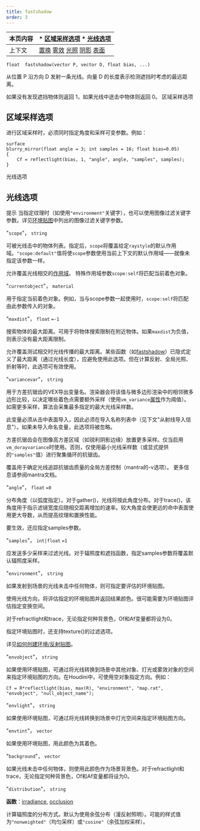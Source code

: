 ```yaml
---
title: fastshadow
order: 3
---
```

| 本页内容 | * [区域采样选项](#area-sampling-options) * [光线选项](#ray-options) |
| --- | --- |
| 上下文 | [置换](../contexts/displace.html) [雾效](../contexts/fog.html) [光照](../contexts/light.html) [阴影](../contexts/shadow.html) [表面](../contexts/surface.html) |

`float  fastshadow(vector P, vector D, float bias, ...)`

从位置 P 沿方向 D 发射一条光线。向量 D 的长度表示检测遮挡时考虑的最远距离。

如果没有发现遮挡物体则返回 1，如果光线中途击中物体则返回 0。
区域采样选项

## 区域采样选项

进行区域采样时，必须同时指定角度和采样可变参数。例如：

```vex
surface
blurry_mirror(float angle = 3; int samples = 16; float bias=0.05)
{
    Cf = reflectlight(bias, 1, "angle", angle, "samples", samples);
}

```

光线选项

## 光线选项

提示
当指定纹理时（如使用`"environment"`关键字），也可以使用图像过滤关键字参数。详见[环境贴图](../texturing/environment "返回环境纹理的颜色")中列出的图像过滤关键字参数。

"`scope`"，
`string`

可被光线击中的物体列表。指定后，`scope`将覆盖给定`raystyle`的默认作用域。`"scope:default"`值将使`scope`参数使用当前上下文的默认作用域——就像未指定该参数一样。

允许覆盖光线相交的[作用域](../contexts/shading_contexts.html#scope)。
特殊作用域参数`scope:self`将匹配当前着色对象。

"`currentobject`"，
`material`

用于指定当前着色对象。例如，当与scope参数一起使用时，`scope:self`将匹配由此参数传入的对象。

"`maxdist`"，
`float`
`=-1`

搜索物体的最大距离。可用于将物体搜索限制在附近物体。如果`maxdist`为负值，则表示没有最大距离限制。

允许覆盖测试相交时光线传播的最大距离。某些函数（如[fastshadow](./fastshadow "从位置P沿方向D发射光线")）已隐式定义了最大距离（通过光线长度），应避免使用此选项。但在计算反射、全局光照、折射等时，此选项可有效使用。

"`variancevar`"，
`string`

用于方差抗锯齿的VEX导出变量名。渲染器会将该值与微多边形渲染中的相邻微多边形比较，以决定哪些着色点需要额外采样（使用`vm_variance`[属性](../../props/index.html "属性允许您设置灵活强大的渲染、着色、光照和相机参数层次结构")作为阈值）。如需更多采样，算法会采集最多指定的最大光线采样数。

此变量必须从击中表面导入，因此必须在导入名称列表中（见下文"从射线导入信息"）。如果未导入命名变量，此选项将被忽略。

方差抗锯齿会在图像高方差区域（如锐利阴影边缘）放置更多采样。仅当启用`vm_dorayvariance`时使用。否则，仅使用最小光线采样数（或显式提供的`"samples"`值）进行聚集循环的抗锯齿。

覆盖用于确定光线追踪抗锯齿质量的全局方差控制（mantra的-v选项）。
更多信息请参阅mantra文档。

"`angle`"，
`float`
`=0`

分布角度（以弧度指定）。对于gather()，光线将按此角度分布。对于trace()，该角度用于指示滤镜宽度应随相交距离增加的速率。较大角度会使更远的命中表面使用更大导数，从而提高纹理和置换性能。

要生效，还应指定samples参数。

"`samples`"，
`int|float`
`=1`

应发送多少采样来过滤光线。对于辐照度和遮挡函数，指定samples参数将覆盖默认辐照度采样。

"`environment`"，
`string`

如果发射到场景的光线未击中任何物体，则可指定要评估的环境贴图。

使用光线方向，将评估指定的环境贴图并返回结果颜色。很可能需要为环境贴图评估指定变换空间。

对于refractlight和trace，无论指定何种背景色，Of和Af变量都将设为0。

指定环境贴图时，还支持texture()的过滤选项。

详见[如何创建环境/反射贴图](../../render/envmaps.html)。

"`envobject`"，
`string`

如果使用环境贴图，可通过将光线转换到场景中其他对象、灯光或雾效对象的空间来指定环境贴图的方向。在Houdini中，可使用空对象指定方向。例如：

```vex
Cf = R*reflectlight(bias, max(R), "environment", "map.rat", "envobject", "null_object_name");

```

"`envlight`"，
`string`

如果使用环境贴图，可通过将光线转换到场景中灯光空间来指定环境贴图方向。

"`envtint`"，
`vector`

如果使用环境贴图，用此颜色为其着色。

"`background`"，
`vector`

如果光线未击中任何物体，则使用此颜色作为场景背景色。对于refractlight和trace，无论指定何种背景色，Of和Af变量都将设为0。

"`distribution`"，
`string`

**函数**：[irradiance](../shading-and-rendering/irradiance "计算点P处法线N的辐照度（全局光照）"), [occlusion](../shading-and-rendering/occlusion "计算环境光遮蔽")

计算辐照度的分布方式。默认为使用余弦分布（漫反射照明）。可能的样式值为`"nonweighted"`（均匀采样）或`"cosine"`（余弦加权采样）。
